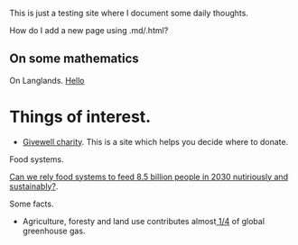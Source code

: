 This is just a testing site where I document some daily thoughts. 


How do I add a new page using .md/.html?

## On some mathematics

On Langlands. [Hello]([url](https://github.com/cwlin4916/Trees/blob/68f38aa7ee495b42954158940543e6ea08d9471f/about/a.html))

# Things of interest. 


- [Givewell charity]([url](https://www.givewell.org/about/our-mistakes)). This is a site which helps you decide where to donate. 



 Food systems. 

[Can we rely food systems to feed 8.5 billion people in 2030 nutiriously and sustainably?]([url](https://www3.weforum.org/docs/IP/2016/NVA/WEF_FSA_FutureofGlobalFoodSystems.pdf)). 

Some facts. 
- Agriculture, foresty and land use contributes almost[ 1/4]([url](https://www.ipcc.ch/site/assets/uploads/2018/02/ipcc_wg3_ar5_full.pdf)) of global greenhouse gas. 
